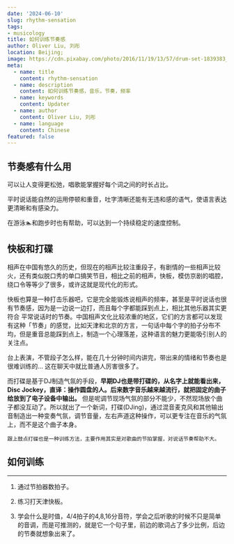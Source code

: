 ```yaml
---
date: '2024-06-10'
slug: rhythm-sensation
tags:
- musicology
title: 如何训练节奏感
author: Oliver Liu, 刘彤
location: Beijing;
image: https://cdn.pixabay.com/photo/2016/11/19/13/57/drum-set-1839383_960_720.jpg
meta:
  - name: title
    content: rhythm-sensation
  - name: description
    content: 如何训练节奏感，音乐，节奏，频率
  - name: keywords
    content: Updater
  - name: author
    content: Oliver Liu, 刘彤
  - name: language
    content: Chinese
featured: false
---
```


## 节奏感有什么用

可以让人变得更松弛，唱歌能掌握好每个词之间的时长占比。

平时说话能自然的运用停顿和重音，吐字清晰还能有无违和感的语气，使语言表达更清晰和有感染力。

在游泳🏊和跑步时也有帮助，可以达到一个持续稳定的速度控制。


## 快板和打碟

相声在中国有悠久的历史，但现在的相声比较注重段子，有剧情的一些相声比较火，还有类似脱口秀的单口搞笑节目，相比之前的相声，快板，模仿京剧的唱腔，绕口令等等少了很多，或许这就是现代化的形式。

快板也算是一种打击乐器吧，它是完全能锻炼说相声的频率，甚至是平时说话也很有节奏感，因为是一边说一边打，而且每个字都能踩到点上，相比其他乐器其实更符合
平常说话时的节奏。中国相声文化比较浓重的地区，它们的方言都可以发现有这种「节奏」的感觉，比如天津和北京的方言，一句话中每个字的拍子分布不均，但是重音总能踩到点上，制造一个心理落差，这种语言的魅力更能吸引别人的关注点。

台上表演，不管段子怎么样，能在几十分钟时间内讲完，带出来的情绪和节奏也是很难训练的... 这在聊天中就比普通人厉害很多了。


而打碟是基于DJ制造气氛的手段，**早期DJ也是带打碟的，从名字上就能看出来，Disc Jockey，直译：操作圆盘的人。后来数字音乐越来越流行，就把固定的曲子给放到了电子设备中输出。**
但是呢调节现场气氛的部分不能少，不然现场放个曲子都没互动了。所以就出了一个新词，打碟(DJing)，通过混音麦克风和其他输出音制造出一种变奏气氛，调节音量，左右声道这种操作，可以更专注在音乐的气氛上，而不是这个曲子本身。

`跟上鼓点打碟也是一种训练方法，主要作用其实是对歌曲的节拍掌握，对说话节奏帮助不大。`


## 如何训练

--- 

1. 通过节拍器数拍子。

2. 练习打天津快板。

3. 学会什么是时值，4/4拍子的4,8,16分音符，学会之后听歌的时候不只是简单的音调，而是可推测的，就是它一个句子里，前边的歌词占了多少比例，后边的节奏就想象出来了。

